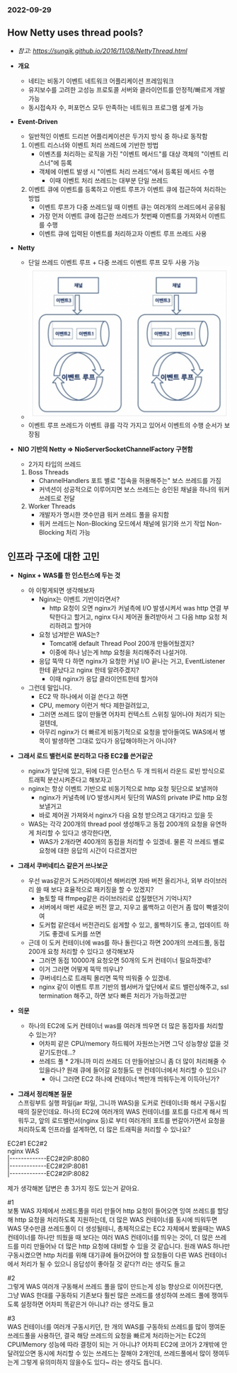 ### 2022-09-29

## How Netty uses thread pools?
- *참고: https://sungjk.github.io/2016/11/08/NettyThread.html*
- **개요**
  - 네티는 비동기 이벤트 네트워크 어플리케이션 프레임워크
  - 유지보수를 고려한 고성능 프로토콜 서버와 클라이언트를 안정적/빠르게 개발 가능
  - 동시접속자 수, 퍼포먼스 모두 만족하는 네트워크 프로그램 설계 가능

- **Event-Driven**
  - 일반적인 이벤트 드리븐 어플리케이션은 두가지 방식 중 하나로 동작함
  1. 이벤트 리스너와 이벤트 처리 쓰레드에 기반한 방법
     - 이벤츠를 처리하는 로직을 가진 "이벤트 메서드"를 대상 객체의 "이벤트 리스너"에 등록 
     - 객체에 이벤트 발생 시 "이벤트 처리 쓰레드"에서 등록된 메서드 수행
       - 이때 이벤트 처리 쓰레드는 대부분 단일 쓰레드
  2. 이벤트 큐에 이벤트를 등록하고 이벤트 루프가 이벤트 큐에 접근하여 처리하는 방법
     - 이벤트 루프가 다중 쓰레드일 때 이벤트 큐는 여러개의 쓰레드에서 공유됨
     - 가장 먼저 이벤트 큐에 접근한 쓰레드가 첫번째 이벤트를 가져와서 이벤트를 수행
     - 이벤트 큐에 입력된 이벤트를 처리하고자 이벤트 루프 쓰레드 사용

- **Netty**
  - 단일 쓰레드 이벤트 루프 + 다중 쓰레드 이벤트 루프 모두 사용 가능
  - ![](../images/2022-09-29-netty-thread-event-loop.png)
  - 이벤트 루프 쓰레드가 이벤트 큐를 각각 가지고 있어서 이벤트의 수행 순서가 보장됨

- **NIO 기반의 Netty => NioServerSocketChannelFactory 구현함**
  - 2가지 타입의 쓰레드
  1. Boss Threads
     - ChannelHandlers 포트 별로 "접속을 허용해주는" 보스 쓰레드를 가짐
     - 커넥션이 성공적으로 이루어지면 보스 쓰레드는 승인된 채널을 하나의 워커 쓰레드로 전달
  2. Worker Threads
     - 개발자가 명시한 갯수만큼 워커 쓰레드 풀을 유지함
     - 워커 쓰레드는 Non-Blocking 모드에서 채널에 읽기와 쓰기 작업 Non-Blocking 처리 가능

## 인프라 구조에 대한 고민
- **Nginx + WAS를 한 인스턴스에 두는 것**
  - 야 이렇게되면 생각해보자
    - Nginx는 이벤트 기반이라면서?
      - http 요청이 오면 nginx가 커널측에 I/O 발생시켜서 was http 연결 부탁한다고 할거고, nginx 다시 제어권 돌려받아서 그 다음 http 요청 처리하려고 할거야
    - 요청 넘겨받은 WAS는? 
      - Tomcat에 default Thread Pool 200개 만들어뒀겠지? 
      - 이중에 하나 남는게 http 요청을 처리해주러 나설거야. 
    - 응답 뚝딱 다 하면 nginx가 요청한 커널 I/O 끝나는 거고, EventListener 한테 끝났다고 nginx 한테 알려주겠지?
      - 이때 nginx가 응답 클라이언트한테 할거야
  - 그런데 말입니다. 
    - EC2 딱 하나에서 이걸 쓴다고 하면
    - CPU, memory 이런거 싹다 제한걸려있고, 
    - 그러면 쓰레드 많이 만들면 어차피 컨텍스트 스위칭 일어나야 처리가 되는 걸텐데, 
    - 아무리 nginx가 더 빠르게 비동기적으로 요청을 받아들여도 WAS에서 병목이 발생하면 그대로 있다가 응답해야하는거 아니야? 

- **그래서 로드 밸런서로 분리하고 다중 EC2를 쓴거같군**
  - nginx가 앞단에 있고, 뒤에 다른 인스턴스 두 개 띄워서 라운드 로빈 방식으로 트래픽 분산시켜준다고 해보자고
  - nginx는 항상 이벤트 기반으로 비동기적으로 http 요청 뒷단으로 보낼꺼야
    - nginx가 커널측에 I/O 발생시켜서 뒷단의 WAS의 private IP로 http 요청 보낼거고
    - 바로 제어권 가져와서 nginx가 다음 요청 받으려고 대기타고 있을 듯
  - WAS는 각각 200개의 thread pool 생성해두고 동접 200개의 요청을 유연하게 처리할 수 있다고 생각한다면, 
    - WAS가 2개라면 400개의 동접을 처리할 수 있겠네. 물론 각 쓰레드 별로 요청에 대한 응답의 시간이 다르겠지만

- **그래서 쿠버네티스 같은거 쓰나보군**
  - 우선 was같은거 도커라이제이션 해버리면 자바 버전 올리거나, 외부 라이브러리 쓸 때 보다 효율적으로 패키징을 할 수 있겠지? 
    - 놀토할 때 ffmpeg같은 라이브러리로 삽질했던거 기억나지?
    - 서버에서 매번 새로운 버전 깔고, 지우고 롤백하고 이런거 좀 많이 빡셀것이여
    - 도커헙 같은데서 버전관리도 쉽게할 수 있고, 롤백하기도 좋고, 업데이트 하기도 좋겠네 도커를 쓰면
  - 근데 이 도커 컨테이너에 was를 하나 돌린다고 하면 200개의 쓰레드풀, 동접 200개 요청 처리할 수 있다고 생각해보자
    - 그러면 동접 10000개 요청오면 50개의 도커 컨테이너 필요하겠네?
    - 이거 그러면 어떻게 뚝딱 띄우냐? 
    - 쿠버네티스로 트래픽 몰리면 뚝딱 띄워줄 수 있겠네. 
    - nginx 같이 이벤트 루프 기반의 웹서버가 앞단에서 로드 밸런싱해주고, ssl termination 해주고, 하면 보다 빠른 처리가 가능하겠고만

- **의문**
  - 하나의 EC2에 도커 컨테이너 was를 여러개 띄우면 더 많은 동접자를 처리할 수 있는가?
    - 어차피 같은 CPU/memory 하드웨어 자원쓰는거면 그닥 성능향상 없을 것 같기도한데...?
    - 쓰레드 풀 * 2개니까 미리 쓰레드 더 만들어놨으니 좀 더 많이 처리해줄 수 있을라나? 원래 큐에 들어갈 요청들도 딴 컨테이너에서 처리할 수 있으니?
      - 아니 그러면 EC2 하나에 컨테이너 백만개 띄워두는게 이득아닌가?

- **그래서 정리해본 질문**  
스프링부트 실행 파일(jar 파일, 그니까 WAS)을 도커로 컨테이너화 해서 구동시킬때의 질문인데요. 
하나의 EC2에 여러개의 WAS 컨테이너를 포트를 다르게 해서 띄워두고, 앞의 로드밸런서(nginx 등)로 부터 여러개의 포트를 번갈아가면서 요청을 처리하도록 인프라를 설계하면, 더 많은 트래픽을 처리할 수 있나요?

EC2#1          EC2#2  
nginx           WAS  
|-------------EC2#2IP:8080  
|-------------EC2#2IP:8081  
|-------------EC2#2IP:8082

제가 생각해본 답변은 총 3가지 정도 있는거 같아요. 

#1  
보통 WAS 자체에서 쓰레드풀을 미리 만들어 http 요청이 들어오면 잉여 쓰레드를 할당해 http 요청을 처리하도록 지원하는데, 
더 많은 WAS 컨테이너를 동시에 띄워두면 WAS 댓수만큼 쓰레드풀이 더 생성될테니, 
총체적으로는 EC2 자체에서 봤을때는 WAS 컨테이너를 하나만 띄웠을 때 보다는 여러 WAS 컨테이너를 띄우는 것이, 
더 많은 쓰레드를 미리 만들어놔 더 많은 http 요청에 대비할 수 있을 것 같습니다. 
원래 WAS 하나만 구동시켰으면 http 처리를 위해 대기큐에 들어갔어야 할 요청들이 다른 WAS 컨테이너에서 처리가 될 수 있으니 응답성이 좋아질 것 같다?! 라는 생각도 들고

#2  
그렇게 WAS 여러개 구동해서 쓰레드 풀을 많이 만드는게 성능 향상으로 이어진다면, 
그냥 WAS 한대를 구동하되 기존보다 훨씬 많은 쓰레드를 생성하여 쓰레드 풀에 쟁여두도록 설정하면 어차피 똑같은거 아니냐? 라는 생각도 들고

#3  
WAS 컨테이너를 여러개 구동시키던, 한 개의 WAS를 구동하되 쓰레드를 많이 쟁여둔 쓰레드풀을 사용하던, 
결국 해당 쓰레드의 요청을 빠르게 처리하는거는 EC2의 CPU/Memory 성능에 따라 결정이 되는 거 아니냐? 
어차피 EC2에 코어가 2개밖에 안 달려있으면 동시에 처리할 수 있는 쓰레드는 잘해야 2개인데,
쓰레드풀에서 많이 쟁여두는게 그렇게 유의미하지 않을수도 있다~ 라는 생각도 듭니다. 

